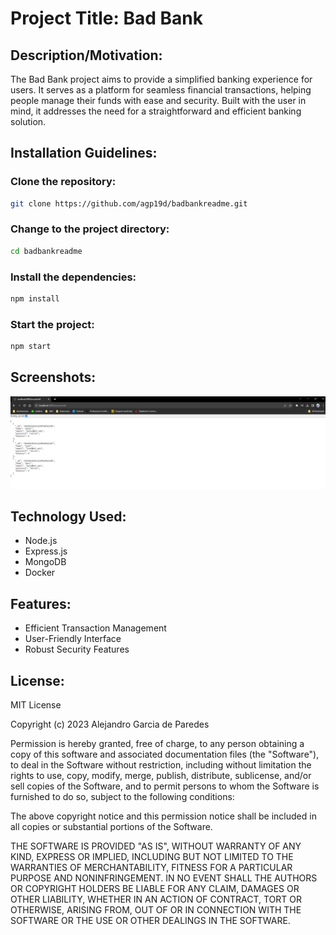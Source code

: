 # Project Title: Bad Bank
## Description/Motivation:
The Bad Bank project aims to provide a simplified banking experience for users. It serves as a platform for seamless financial transactions, helping people manage their funds with ease and security. Built with the user in mind, it addresses the need for a straightforward and efficient banking solution.

## Installation Guidelines:
### Clone the repository:
```bash
git clone https://github.com/agp19d/badbankreadme.git
```
### Change to the project directory:
```bash
cd badbankreadme
```
### Install the dependencies:

 ```bash
npm install
```

### Start the project:
 ```bash
npm start
```

## Screenshots:
<img src=users.png />


## Technology Used:
- Node.js
- Express.js
- MongoDB
- Docker

## Features:
- Efficient Transaction Management
- User-Friendly Interface
- Robust Security Features

## License:
MIT License

Copyright (c) 2023 Alejandro Garcia de Paredes

Permission is hereby granted, free of charge, to any person obtaining a copy
of this software and associated documentation files (the "Software"), to deal
in the Software without restriction, including without limitation the rights
to use, copy, modify, merge, publish, distribute, sublicense, and/or sell
copies of the Software, and to permit persons to whom the Software is
furnished to do so, subject to the following conditions:

The above copyright notice and this permission notice shall be included in all
copies or substantial portions of the Software.

THE SOFTWARE IS PROVIDED "AS IS", WITHOUT WARRANTY OF ANY KIND, EXPRESS OR
IMPLIED, INCLUDING BUT NOT LIMITED TO THE WARRANTIES OF MERCHANTABILITY,
FITNESS FOR A PARTICULAR PURPOSE AND NONINFRINGEMENT. IN NO EVENT SHALL THE
AUTHORS OR COPYRIGHT HOLDERS BE LIABLE FOR ANY CLAIM, DAMAGES OR OTHER
LIABILITY, WHETHER IN AN ACTION OF CONTRACT, TORT OR OTHERWISE, ARISING FROM,
OUT OF OR IN CONNECTION WITH THE SOFTWARE OR THE USE OR OTHER DEALINGS IN THE
SOFTWARE.



